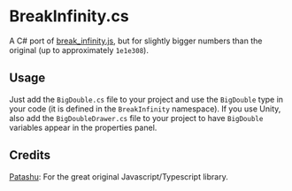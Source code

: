 # BreakInfinity.cs

A C# port of [break_infinity.js](https://github.com/Patashu/break_infinity.js), but for slightly bigger numbers than the original (up to approximately `1e1e308`).

## Usage

Just add the `BigDouble.cs` file to your project and use the `BigDouble` type in your code (it is defined in the `BreakInfinity` namespace).
If you use Unity, also add the `BigDoubleDrawer.cs` file to your project to have `BigDouble` variables appear in the properties panel.

## Credits

[Patashu](https://github.com/Patashu): For the great original Javascript/Typescript library.